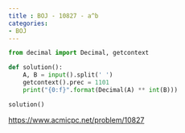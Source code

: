 ```yaml
---
title : BOJ - 10827 - a^b
categories:
- BOJ
---
```


```python
from decimal import Decimal, getcontext

def solution():
    A, B = input().split(' ')
    getcontext().prec = 1101
    print("{0:f}".format(Decimal(A) ** int(B)))

solution()

```

https://www.acmicpc.net/problem/10827